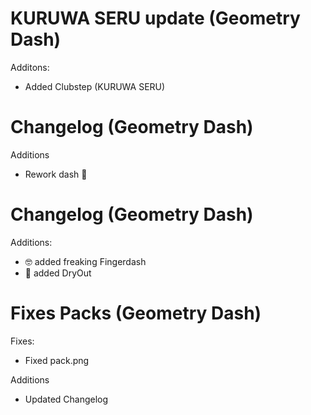 # KURUWA SERU update (Geometry Dash)
Additons:
- Added Clubstep (KURUWA SERU)

# Changelog (Geometry Dash)
Additions
- Rework dash 🦅

# Changelog (Geometry Dash)
Additions:
- :nerd_face: added freaking Fingerdash
- :eagle: added DryOut

# Fixes Packs (Geometry Dash)
Fixes:
- Fixed pack.png

Additions
- Updated Changelog
